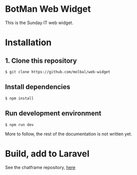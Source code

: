 # BotMan Web Widget

This is the Sunday IT web widget.

# Installation

## 1. Clone this repository
```$ git clone https://github.com/molbal/web-widget```

## Install dependencies
```$ npm install```

## Run development environment
```$ npm run dev```

More to follow, the rest of the documentation is not written yet.


# Build, add to Laravel

See the chatframe repository, [here](https://github.com/sunday-ltd/chatframe)
